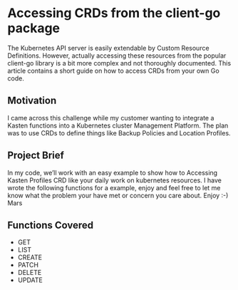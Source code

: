 # Accessing CRDs from the client-go package
The Kubernetes API server is easily extendable by Custom Resource Definitions. However, actually accessing these resources from the popular client-go library is a bit more complex and not thoroughly documented. This article contains a short guide on how to access CRDs from your own Go code.

## Motivation
I came across this challenge while my customer wanting to integrate a Kasten functions into a Kubernetes cluster Management Platform. The plan was to use CRDs to define things like Backup Policies and Location Profiles.

## Project Brief
In my code, we’ll work with an easy example to show how to Accessing  Kasten Profiles CRD like your daily work on kubernetes resources. I have wrote the following functions for a example, enjoy and feel free to let me know what the problem your have met or concern you care about. Enjoy :-) Mars

## Functions Covered
 - GET
 - LIST
 - CREATE
 - PATCH
 - DELETE
 - UPDATE
